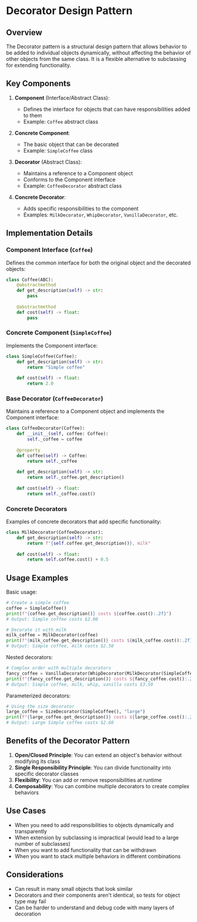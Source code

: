 # Decorator Design Pattern

## Overview
The Decorator pattern is a structural design pattern that allows behavior to be added to individual objects dynamically, without affecting the behavior of other objects from the same class. It is a flexible alternative to subclassing for extending functionality.

## Key Components
1. **Component** (Interface/Abstract Class):
    - Defines the interface for objects that can have responsibilities added to them
    - Example: `Coffee` abstract class

2. **Concrete Component**:
    - The basic object that can be decorated
    - Example: `SimpleCoffee` class

3. **Decorator** (Abstract Class):
    - Maintains a reference to a Component object
    - Conforms to the Component interface
    - Example: `CoffeeDecorator` abstract class

4. **Concrete Decorator**:
    - Adds specific responsibilities to the component
    - Examples: `MilkDecorator`, `WhipDecorator`, `VanillaDecorator`, etc.

## Implementation Details

### Component Interface (`Coffee`)
Defines the common interface for both the original object and the decorated objects:
```python
class Coffee(ABC):
    @abstractmethod
    def get_description(self) -> str:
        pass
        
    @abstractmethod
    def cost(self) -> float:
        pass
```

### Concrete Component (`SimpleCoffee`)
Implements the Component interface:
```python
class SimpleCoffee(Coffee):
    def get_description(self) -> str:
        return "Simple coffee"
        
    def cost(self) -> float:
        return 2.0
```

### Base Decorator (`CoffeeDecorator`)
Maintains a reference to a Component object and implements the Component interface:
```python
class CoffeeDecorator(Coffee):
    def __init__(self, coffee: Coffee):
        self._coffee = coffee
        
    @property
    def coffee(self) -> Coffee:
        return self._coffee
        
    def get_description(self) -> str:
        return self._coffee.get_description()
        
    def cost(self) -> float:
        return self._coffee.cost()
```

### Concrete Decorators
Examples of concrete decorators that add specific functionality:
```python
class MilkDecorator(CoffeeDecorator):
    def get_description(self) -> str:
        return f"{self.coffee.get_description()}, milk"
        
    def cost(self) -> float:
        return self.coffee.cost() + 0.5
```

## Usage Examples

Basic usage:
```python
# Create a simple coffee
coffee = SimpleCoffee()
print(f"{coffee.get_description()} costs ${coffee.cost():.2f}")
# Output: Simple coffee costs $2.00

# Decorate it with milk
milk_coffee = MilkDecorator(coffee)
print(f"{milk_coffee.get_description()} costs ${milk_coffee.cost():.2f}")
# Output: Simple coffee, milk costs $2.50
```

Nested decorators:
```python
# Complex order with multiple decorators
fancy_coffee = VanillaDecorator(WhipDecorator(MilkDecorator(SimpleCoffee())))
print(f"{fancy_coffee.get_description()} costs ${fancy_coffee.cost():.2f}")
# Output: Simple coffee, milk, whip, vanilla costs $3.50
```

Parameterized decorators:
```python
# Using the size decorator
large_coffee = SizeDecorator(SimpleCoffee(), "large")
print(f"{large_coffee.get_description()} costs ${large_coffee.cost():.2f}")
# Output: Large Simple coffee costs $2.60
```

## Benefits of the Decorator Pattern
1. **Open/Closed Principle**: You can extend an object's behavior without modifying its class
2. **Single Responsibility Principle**: You can divide functionality into specific decorator classes
3. **Flexibility**: You can add or remove responsibilities at runtime
4. **Composability**: You can combine multiple decorators to create complex behaviors

## Use Cases
- When you need to add responsibilities to objects dynamically and transparently
- When extension by subclassing is impractical (would lead to a large number of subclasses)
- When you want to add functionality that can be withdrawn
- When you want to stack multiple behaviors in different combinations

## Considerations
- Can result in many small objects that look similar
- Decorators and their components aren't identical, so tests for object type may fail
- Can be harder to understand and debug code with many layers of decoration
